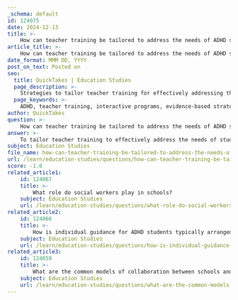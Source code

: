```yaml
---
_schema: default
id: 124075
date: 2024-12-13
title: >-
    How can teacher training be tailored to address the needs of ADHD students?
article_title: >-
    How can teacher training be tailored to address the needs of ADHD students?
date_format: MMM DD, YYYY
post_on_text: Posted on
seo:
  title: QuickTakes | Education Studies
  page_description: >-
    Strategies to tailor teacher training for effectively addressing the needs of students with ADHD, including interactive training, evidence-based practices, and collaboration with professionals.
  page_keywords: >-
    ADHD, teacher training, interactive programs, evidence-based strategies, understanding ADHD, structured environments, movement breaks, positive reinforcement, interdisciplinary collaboration, professional development
author: QuickTakes
question: >-
    How can teacher training be tailored to address the needs of ADHD students?
answer: >-
    To tailor teacher training to effectively address the needs of students with ADHD, several key strategies and approaches can be implemented:\n\n1. **Interactive Training Programs**: Training should be interactive and designed by educators who understand the classroom environment. Programs like CHADD's Teacher to Teacher (T2T) offer multisession courses that provide practical strategies and resources specifically for teachers working with ADHD students. This peer-led approach ensures that the training is relevant and applicable.\n\n2. **Focus on Evidence-Based Strategies**: Teacher training should equip educators with evidence-based strategies that have been shown to improve student outcomes. This includes techniques for managing off-task and disruptive behaviors, which can significantly enhance classroom engagement and academic performance for students with ADHD.\n\n3. **Understanding ADHD**: Teachers need to develop a deep understanding of ADHD, including its symptoms and how they manifest in the classroom. Training should emphasize empathy and the importance of recognizing the unique challenges faced by ADHD students.\n\n4. **Creating Structured Environments**: Training should guide teachers in creating structured classroom environments that support ADHD students. This includes breaking tasks into smaller, manageable parts, providing clear instructions, and using hands-on teaching methods that cater to different learning styles.\n\n5. **Incorporating Movement and Breaks**: Educators should be trained to incorporate movement breaks and physical activity into the classroom routine. This can help ADHD students manage their energy levels and improve focus.\n\n6. **Positive Reinforcement and Discipline Strategies**: Training should cover positive disciplinary strategies that encourage good behavior and boost self-esteem among ADHD students. This includes recognizing and rewarding small achievements to foster a sense of accomplishment.\n\n7. **Collaboration with Other Professionals**: Teacher training should also emphasize the importance of collaboration with school social workers, psychologists, and parents. Interdisciplinary collaboration can provide a more comprehensive support system for ADHD students.\n\n8. **Ongoing Professional Development**: Continuous training and professional development opportunities are essential. As new research and strategies emerge, teachers should have access to updated training to stay informed about the best practices for supporting ADHD students.\n\nBy implementing these strategies in teacher training programs, educators can be better prepared to meet the diverse needs of students with ADHD, ultimately leading to improved academic and social outcomes.
subject: Education Studies
file_name: how-can-teacher-training-be-tailored-to-address-the-needs-of-adhd-students.md
url: /learn/education-studies/questions/how-can-teacher-training-be-tailored-to-address-the-needs-of-adhd-students
score: -1.0
related_article1:
    id: 124067
    title: >-
        What role do social workers play in schools?
    subject: Education Studies
    url: /learn/education-studies/questions/what-role-do-social-workers-play-in-schools
related_article2:
    id: 124066
    title: >-
        How is individual guidance for ADHD students typically arranged?
    subject: Education Studies
    url: /learn/education-studies/questions/how-is-individual-guidance-for-adhd-students-typically-arranged
related_article3:
    id: 124059
    title: >-
        What are the common models of collaboration between schools and institutions?
    subject: Education Studies
    url: /learn/education-studies/questions/what-are-the-common-models-of-collaboration-between-schools-and-institutions
---
```


&nbsp;